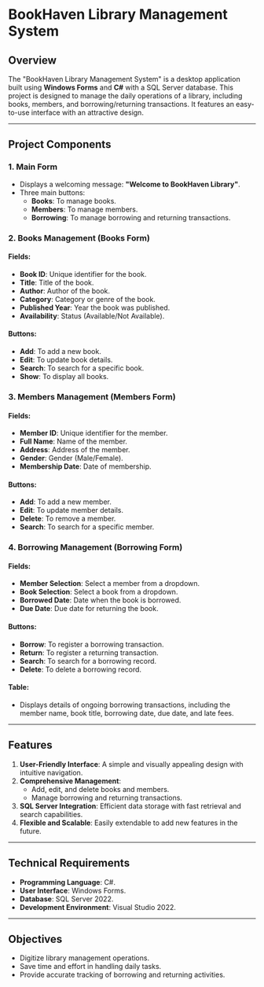 # BookHaven Library Management System

## Overview
The "BookHaven Library Management System" is a desktop application built using **Windows Forms** and **C#** with a SQL Server database. This project is designed to manage the daily operations of a library, including books, members, and borrowing/returning transactions. It features an easy-to-use interface with an attractive design.

---

## Project Components

### 1. Main Form
- Displays a welcoming message: **"Welcome to BookHaven Library"**.
- Three main buttons:
  - **Books**: To manage books.
  - **Members**: To manage members.
  - **Borrowing**: To manage borrowing and returning transactions.

### 2. Books Management (Books Form)
#### Fields:
- **Book ID**: Unique identifier for the book.
- **Title**: Title of the book.
- **Author**: Author of the book.
- **Category**: Category or genre of the book.
- **Published Year**: Year the book was published.
- **Availability**: Status (Available/Not Available).

#### Buttons:
- **Add**: To add a new book.
- **Edit**: To update book details.
- **Search**: To search for a specific book.
- **Show**: To display all books.

### 3. Members Management (Members Form)
#### Fields:
- **Member ID**: Unique identifier for the member.
- **Full Name**: Name of the member.
- **Address**: Address of the member.
- **Gender**: Gender (Male/Female).
- **Membership Date**: Date of membership.

#### Buttons:
- **Add**: To add a new member.
- **Edit**: To update member details.
- **Delete**: To remove a member.
- **Search**: To search for a specific member.

### 4. Borrowing Management (Borrowing Form)
#### Fields:
- **Member Selection**: Select a member from a dropdown.
- **Book Selection**: Select a book from a dropdown.
- **Borrowed Date**: Date when the book is borrowed.
- **Due Date**: Due date for returning the book.

#### Buttons:
- **Borrow**: To register a borrowing transaction.
- **Return**: To register a returning transaction.
- **Search**: To search for a borrowing record.
- **Delete**: To delete a borrowing record.

#### Table:
- Displays details of ongoing borrowing transactions, including the member name, book title, borrowing date, due date, and late fees.

---

## Features
1. **User-Friendly Interface**: A simple and visually appealing design with intuitive navigation.
2. **Comprehensive Management**:
   - Add, edit, and delete books and members.
   - Manage borrowing and returning transactions.
3. **SQL Server Integration**: Efficient data storage with fast retrieval and search capabilities.
4. **Flexible and Scalable**: Easily extendable to add new features in the future.

---

## Technical Requirements
- **Programming Language**: C#.
- **User Interface**: Windows Forms.
- **Database**: SQL Server 2022.
- **Development Environment**: Visual Studio 2022.

---

## Objectives
- Digitize library management operations.
- Save time and effort in handling daily tasks.
- Provide accurate tracking of borrowing and returning activities.
